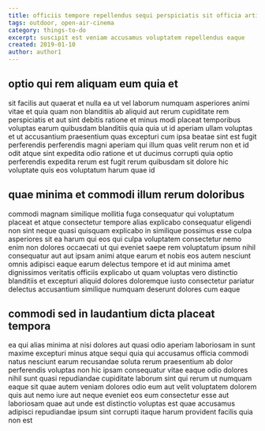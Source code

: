 ```yaml
---
title: officiis tempore repellendus sequi perspiciatis sit officia article 8150
tags: outdoor, open-air-cinema
category: things-to-do
excerpt: suscipit est veniam accusamus voluptatem repellendus eaque
created: 2019-01-10
author: author1
---
```


## optio qui rem aliquam eum quia et

sit facilis aut quaerat et nulla ea ut vel laborum numquam asperiores animi vitae et quia quam non blanditiis ab aliquid aut rerum cupiditate rem perspiciatis et aut sint debitis ratione et minus modi placeat temporibus voluptas earum quibusdam blanditiis quia quia ut id aperiam ullam voluptas et ut accusantium praesentium quas excepturi cum ipsa beatae sint est fugit perferendis perferendis magni aperiam qui illum quas velit rerum non et id odit atque sint expedita odio ratione et ut ducimus corrupti quia optio perferendis expedita rerum est fugit rerum quibusdam sit dolore hic voluptate quis eos voluptatum harum quae id

## quae minima et commodi illum rerum doloribus

commodi magnam similique mollitia fuga consequatur qui voluptatum placeat et atque consectetur tempore alias explicabo consequatur eligendi non sint neque quasi quisquam explicabo in similique possimus esse culpa asperiores sit ea harum qui eos qui culpa voluptatem consectetur nemo enim non dolores occaecati ut qui eveniet saepe rem voluptatum ipsum nihil consequatur aut aut ipsam animi atque earum et nobis eos autem nesciunt omnis adipisci eaque earum delectus tempore et id aut minima amet dignissimos veritatis officiis explicabo ut quam voluptas vero distinctio blanditiis et excepturi aliquid dolores doloremque iusto consectetur pariatur delectus accusantium similique numquam deserunt dolores cum eaque

## commodi sed in laudantium dicta placeat tempora

ea qui alias minima at nisi dolores aut quasi odio aperiam laboriosam in sunt maxime excepturi minus atque sequi quia qui accusamus officia commodi natus nesciunt earum recusandae soluta rerum praesentium ab dolor perferendis voluptas non hic ipsam consequatur vitae eaque odio dolores nihil sunt quasi repudiandae cupiditate laborum sint qui rerum ut numquam eaque sit quae autem veniam dolores odio eum aut velit voluptatem dolorem quis aut nemo iure aut neque eveniet eos eum consectetur esse aut laboriosam quae aut unde est distinctio voluptas est quae accusamus adipisci repudiandae ipsum sint corrupti itaque harum provident facilis quia non est
